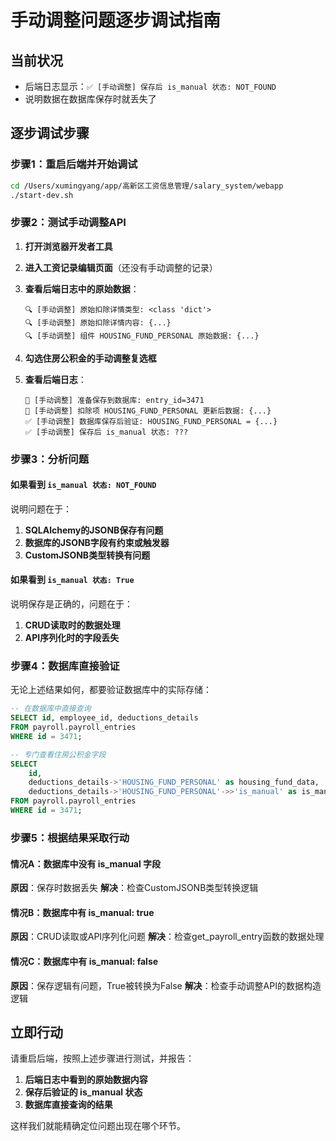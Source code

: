 # 手动调整问题逐步调试指南

## 当前状况
- 后端日志显示：`✅ [手动调整] 保存后 is_manual 状态: NOT_FOUND`
- 说明数据在数据库保存时就丢失了

## 逐步调试步骤

### 步骤1：重启后端并开始调试
```bash
cd /Users/xumingyang/app/高新区工资信息管理/salary_system/webapp
./start-dev.sh
```

### 步骤2：测试手动调整API

1. **打开浏览器开发者工具**
2. **进入工资记录编辑页面**（还没有手动调整的记录）
3. **查看后端日志中的原始数据**：
   ```
   🔍 [手动调整] 原始扣除详情类型: <class 'dict'>
   🔍 [手动调整] 原始扣除详情内容: {...}
   🔍 [手动调整] 组件 HOUSING_FUND_PERSONAL 原始数据: {...}
   ```

4. **勾选住房公积金的手动调整复选框**
5. **查看后端日志**：
   ```
   💾 [手动调整] 准备保存到数据库: entry_id=3471
   💾 [手动调整] 扣除项 HOUSING_FUND_PERSONAL 更新后数据: {...}
   ✅ [手动调整] 数据库保存后验证: HOUSING_FUND_PERSONAL = {...}
   ✅ [手动调整] 保存后 is_manual 状态: ???
   ```

### 步骤3：分析问题

#### 如果看到 `is_manual 状态: NOT_FOUND`
说明问题在于：
1. **SQLAlchemy的JSONB保存有问题**
2. **数据库的JSONB字段有约束或触发器**
3. **CustomJSONB类型转换有问题**

#### 如果看到 `is_manual 状态: True`
说明保存是正确的，问题在于：
1. **CRUD读取时的数据处理**
2. **API序列化时的字段丢失**

### 步骤4：数据库直接验证

无论上述结果如何，都要验证数据库中的实际存储：

```sql
-- 在数据库中直接查询
SELECT id, employee_id, deductions_details 
FROM payroll.payroll_entries 
WHERE id = 3471;

-- 专门查看住房公积金字段
SELECT 
    id, 
    deductions_details->'HOUSING_FUND_PERSONAL' as housing_fund_data,
    deductions_details->'HOUSING_FUND_PERSONAL'->>'is_manual' as is_manual_value
FROM payroll.payroll_entries 
WHERE id = 3471;
```

### 步骤5：根据结果采取行动

#### 情况A：数据库中没有 is_manual 字段
**原因**：保存时数据丢失
**解决**：检查CustomJSONB类型转换逻辑

#### 情况B：数据库中有 is_manual: true
**原因**：CRUD读取或API序列化问题
**解决**：检查get_payroll_entry函数的数据处理

#### 情况C：数据库中有 is_manual: false
**原因**：保存逻辑有问题，True被转换为False
**解决**：检查手动调整API的数据构造逻辑

## 立即行动

请重启后端，按照上述步骤进行测试，并报告：

1. **后端日志中看到的原始数据内容**
2. **保存后验证的 is_manual 状态**
3. **数据库直接查询的结果**

这样我们就能精确定位问题出现在哪个环节。